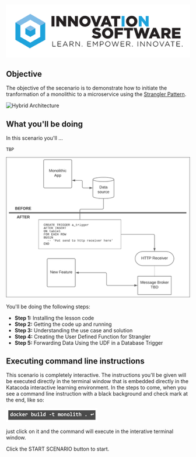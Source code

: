 ![logo](mstran-006/assets/logo-sm.png)

## Objective

The objective of the secenario is to demonstrate how to initiate the tranformation of a monolithic to a microservice using the [Strangler Pattern](https://docs.microsoft.com/en-us/azure/architecture/patterns/strangler-fig).

![Hybrid Architecture](mstran-007/assets/seats-idl.png)

## What you'll be doing 

In this scenario you'll ...

```
TBP

```

![Strangler Pattern](mstran-007/assets/strangler.png)

You'll be doing the following steps:

* **Step 1:** Installing the lesson code
* **Step 2:** Getting the code up and running
* **Step 3:** Understanding the use case and solution
* **Step 4:** Creating the User Defined Function for Strangler
* **Step 5:** Forwarding Data Using the UDF in a Database Trigger

## Executing command line instructions 

This scenario is completely interactive. The instructions you'll be given will be executed directly in the terminal window that is embedded directly in the Katacoda interactive learning environment. In the steps to come, when you see a command line instruction with a black background and check mark at the end, like so:

![Katacoda command line](mstran-007/assets/command-01.png)

just click on it and the command will execute in the interative terminal window.

Click the START SCENARIO button to start.